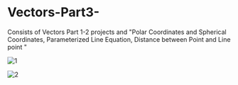 # Vectors-Part3-
Consists of Vectors Part 1-2 projects and "Polar Coordinates and Spherical Coordinates, Parameterized Line Equation, Distance between Point and Line point "

![1](https://user-images.githubusercontent.com/65425355/196559225-337bf40a-da9e-4c1b-b982-0bdf808adb1c.gif)

![2](https://user-images.githubusercontent.com/65425355/196559245-a30afa38-f666-4b7c-a763-38feedcafcc2.gif)
